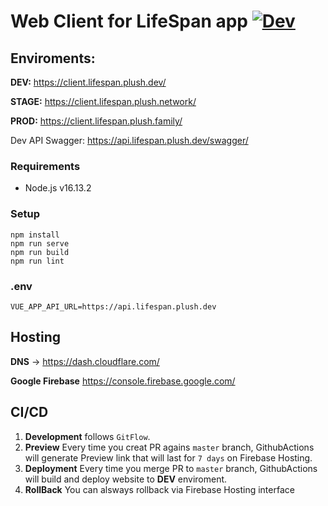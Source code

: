 # Web Client for LifeSpan app [![Dev](https://github.com/devteamclub/lifespan-client/actions/workflows/dev.yml/badge.svg)](https://github.com/devteamclub/lifespan-client/actions/workflows/dev.yml)

## Enviroments:
**DEV:** https://client.lifespan.plush.dev/

**STAGE:** https://client.lifespan.plush.network/

**PROD:** https://client.lifespan.plush.family/

Dev API Swagger: https://api.lifespan.plush.dev/swagger/


### Requirements
- Node.js v16.13.2

### Setup
```
npm install
npm run serve
npm run build
npm run lint
```

### .env
```
VUE_APP_API_URL=https://api.lifespan.plush.dev
```

## Hosting
**DNS** -> https://dash.cloudflare.com/

**Google Firebase** https://console.firebase.google.com/


## CI/CD
1. **Development** follows `GitFlow`.
2. **Preview** Every time you creat PR agains `master` branch, GithubActions will generate Preview link that will last for `7 days` on Firebase Hosting.
3. **Deployment** Every time you merge PR to `master` branch, GithubActions will build and deploy website to **DEV** enviroment.
4. **RollBack** You can alsways rollback via Firebase Hosting interface
